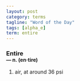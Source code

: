 ```yaml
---
layout: post
category: terms
tagline: "Word of the Day"
tags: [alpha_e]
term: entire
---
```


<h3>Entire<br/> <small>&mdash; n. (en<span>&middot;</span>tire)</small></h3>
<p><ol>
<li>air, at around 36 psi</li>
</ol></p>
